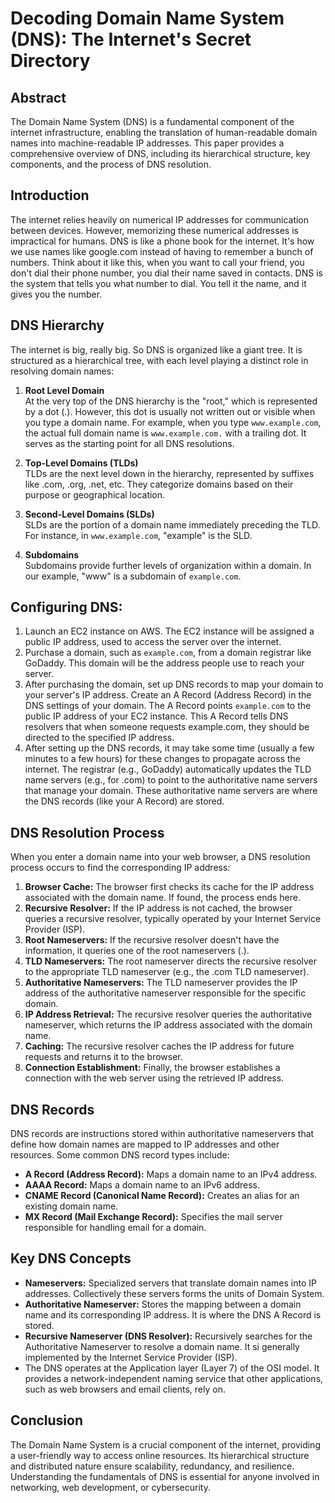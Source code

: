 # Decoding Domain Name System (DNS): The Internet's Secret Directory

## Abstract

The Domain Name System (DNS) is a fundamental component of the internet infrastructure, enabling the translation of human-readable domain names into machine-readable IP addresses. This paper provides a comprehensive overview of DNS, including its hierarchical structure, key components, and the process of DNS resolution.

## Introduction

The internet relies heavily on numerical IP addresses for communication between devices. However, memorizing these numerical addresses is impractical for humans. DNS is like a phone book for the internet. It's how we use names like google.com instead of having to remember a bunch of numbers. Think about it like this, when you want to call your friend, you don't dial their phone number, you dial their name saved in contacts. DNS is the system that tells you what number to dial. You tell it the name, and it gives you the number.

## DNS Hierarchy

The internet is big, really big. So DNS is organized like a giant tree. It is structured as a hierarchical tree, with each level playing a distinct role in resolving domain names:

1. **Root Level Domain**  
At the very top of the DNS hierarchy is the "root," which is represented by a dot (.). However, this dot is usually not written out or visible when you type a domain name. For example, when you type `www.example.com`, the actual full domain name is `www.example.com.` with a trailing dot. It serves as the starting point for all DNS resolutions.

2. **Top-Level Domains (TLDs)**  
TLDs are the next level down in the hierarchy, represented by suffixes like .com, .org, .net, etc. They categorize domains based on their purpose or geographical location.

3. **Second-Level Domains (SLDs)**  
SLDs are the portion of a domain name immediately preceding the TLD. For instance, in `www.example.com`, "example" is the SLD.

4. **Subdomains**  
Subdomains provide further levels of organization within a domain. In our example, "www" is a subdomain of `example.com`.

## Configuring DNS:

1. Launch an EC2 instance on AWS. The EC2 instance will be assigned a public IP address, used to access the server over the internet.
2. Purchase a domain, such as `example.com`, from a domain registrar like GoDaddy. This domain will be the address people use to reach your server.
3. After purchasing the domain, set up DNS records to map your domain to your server's IP address. Create an A Record (Address Record) in the DNS settings of your domain. The A Record points `example.com` to the public IP address of your EC2 instance. This A Record tells DNS resolvers that when someone requests example.com, they should be directed to the specified IP address.
4. After setting up the DNS records, it may take some time (usually a few minutes to a few hours) for these changes to propagate across the internet. The registrar (e.g., GoDaddy) automatically updates the TLD name servers (e.g., for .com) to point to the authoritative name servers that manage your domain. These authoritative name servers are where the DNS records (like your A Record) are stored.

## DNS Resolution Process

When you enter a domain name into your web browser, a DNS resolution process occurs to find the corresponding IP address:

1. **Browser Cache:** The browser first checks its cache for the IP address associated with the domain name. If found, the process ends here.
2. **Recursive Resolver:** If the IP address is not cached, the browser queries a recursive resolver, typically operated by your Internet Service Provider (ISP).
3. **Root Nameservers:** If the recursive resolver doesn't have the information, it queries one of the root nameservers (.).
4. **TLD Nameservers:** The root nameserver directs the recursive resolver to the appropriate TLD nameserver (e.g., the .com TLD nameserver).
5. **Authoritative Nameservers:** The TLD nameserver provides the IP address of the authoritative nameserver responsible for the specific domain.
6. **IP Address Retrieval:** The recursive resolver queries the authoritative nameserver, which returns the IP address associated with the domain name.
7. **Caching:** The recursive resolver caches the IP address for future requests and returns it to the browser.
8. **Connection Establishment:** Finally, the browser establishes a connection with the web server using the retrieved IP address.

## DNS Records

DNS records are instructions stored within authoritative nameservers that define how domain names are mapped to IP addresses and other resources. Some common DNS record types include:

- **A Record (Address Record):** Maps a domain name to an IPv4 address.
- **AAAA Record:** Maps a domain name to an IPv6 address.
- **CNAME Record (Canonical Name Record):** Creates an alias for an existing domain name.
- **MX Record (Mail Exchange Record):** Specifies the mail server responsible for handling email for a domain.

## Key DNS Concepts

- **Nameservers:** Specialized servers that translate domain names into IP addresses. Collectively these servers forms the units of Domain System.
- **Authoritative Nameserver:** Stores the mapping between a domain name and its corresponding IP address. It is where the DNS A Record is stored.
- **Recursive Nameserver (DNS Resolver):**  Recursively searches for the Authoritative Nameserver to resolve a domain name. It si generally implemented by the Internet Service Provider (ISP).
- The DNS operates at the Application layer (Layer 7) of the OSI model. It provides a network-independent naming service that other applications, such as web browsers and email clients, rely on.

## Conclusion

The Domain Name System is a crucial component of the internet, providing a user-friendly way to access online resources. Its hierarchical structure and distributed nature ensure scalability, redundancy, and resilience. Understanding the fundamentals of DNS is essential for anyone involved in networking, web development, or cybersecurity.
